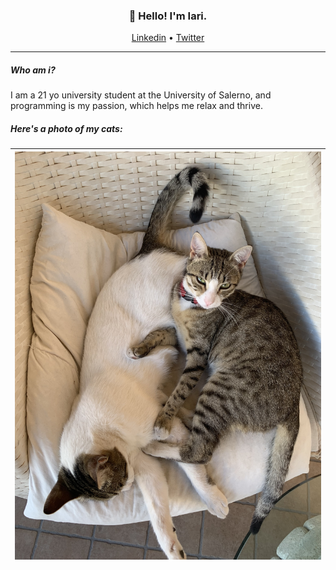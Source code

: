 <h3 align="center">👋 Hello! I'm Iari.</h3>

<p align="center">
  <a href="www.linkedin.com/in/iarinormanno">Linkedin</a> •
  <a href="https://twitter.com/wtfiari">Twitter</a>
</p>

---

##### Who am i?
I am a 21 yo university student at the University of Salerno, and programming is my passion, which helps me relax and thrive.

##### Here's a photo of my cats:

| <img width="1009" alt="cats" src="./cats.jpg">|
| --- |

